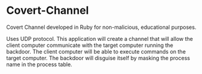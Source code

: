 Covert-Channel
==============

Covert Channel developed in Ruby for non-malicious, educational purposes.

Uses UDP protocol.
This application will create a channel that will allow the client computer communicate with the target computer running the backdoor.
The client computer will be able to execute commands on the target computer.
The backdoor will disguise itself by masking the process name in the process table.
